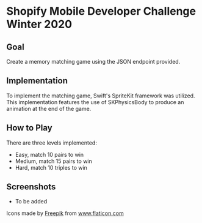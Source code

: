 # Shopify Mobile Developer Challenge Winter 2020
## Goal
Create a memory matching game using the JSON endpoint provided. 
## Implementation
To implement the matching game, Swift's SpriteKit framework was utilized. This implementation features the use of SKPhysicsBody to produce an animation at the end of the game.
## How to Play
There are three levels implemented:
- Easy, match 10 pairs to win
- Medium, match 15 pairs to win
- Hard, match 10 triples to win
## Screenshots
- To be added

<div>Icons made by <a href="https://www.flaticon.com/authors/freepik" title="Freepik">Freepik</a> from <a href="https://www.flaticon.com/"             title="Flaticon">www.flaticon.com</a></div>
